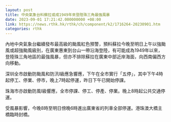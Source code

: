 ```yaml
---
layout: post
title: 中央氣象台料蘇拉或成1949年來登陸珠三角最強風暴
date: 2023-09-01 17:21:42.000000000 +08:00
link: https://news.rthk.hk/rthk/ch/component/k2/1716264-20230901.htm
categories: rthk
---
```


內地中央氣象台繼續發布最高級的颱風紅色預警，預料蘇拉今晚至明日上午以強颱風或超強颱風級別，在廣東惠東到台山一帶沿海登陸，有可能成為1949年以來，登陸珠三角地區的最強風暴，但亦不排除蘇拉在廣東中部近岸海面，向西南偏西方向移動。

深圳全市啟動防颱風和防汛I級應急響應，下午在全市實行「五停」，其中下午4時起停工、停業、停市，晚上7時起停運，昨日下午已開始停課。

珠海市亦啟動防風I級響應，全市停課、停工、停產、停業。晚上8時起公共交通停運。

受風暴影響，今晚8時至明日傍晚6時進出廣東省的列車全部停運。港珠澳大橋主橋臨時封橋。
